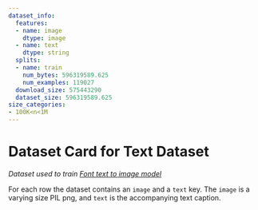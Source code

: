 ```yaml
---
dataset_info:
  features:
  - name: image
    dtype: image
  - name: text
    dtype: string
  splits:
  - name: train
    num_bytes: 596319589.625
    num_examples: 119027
  download_size: 575443290
  dataset_size: 596319589.625
size_categories:
- 100K<n<1M
---
```


# Dataset Card for Text Dataset

_Dataset used to train [Font text to image model](https://github.com/LambdaLabsML/examples/tree/main/stable-diffusion-finetuning)_

For each row the dataset contains an `image` and a `text` key. The `image` is a varying size PIL png, and `text` is the accompanying text caption.